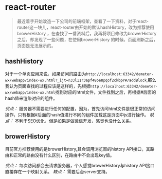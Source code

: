 # react-router

> 最近着手开始改造一下公司的前端框架，查看了一下资料，对于react-router这一块儿，react-router由开始的默认hashHistory，改为推荐使用browerHistory ，在查找了一番资料后，我再将项目修改为browerHistory 之后，却发现了一些问题，在使用browerHistory 的时候，页面刷新之后，页面是无法展示的。

## hashHistory

对于一个单页应用来说，如果访问的路由为`http://localhost:63342/demeter-wx/webapp/index-wx.html?_ijt=n33l11r3apf48oe8pqof2ckbpr#/addBlock`,那么我认为页面查找的过程应该是这样的，先根据`http://localhost:63342/demeter-wx/webapp/index-wx.html`找到对应的html文件，文件找到之后，再根据\#后面的hash值来渲染对应的组件。

_优点：_ 服务器不需要进行任何的配置，因为，首先访问html文件是很正常的访问操作，只有根据\#后面的hash值进行不同的组件加载这是页面中js进行操作。 _缺点：_ 不利于SEO优化，但是如果是做微信开发，感觉也没什么关系。

## browerHistory

目前官方推荐使用的是browerHistory,其会调用浏览器的history API接口，其路由和正常的路由没有什么区别，在路由中不会出现key值。

_优点：_ 每次访问都会去请求服务器，个人感觉browerHistory与history API接口直接存在一个映射关系。 _缺点：_ 需要后台server支持。

